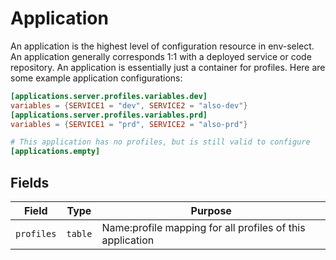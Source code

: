 # Application

An application is the highest level of configuration resource in env-select. An application generally corresponds 1:1 with a deployed service or code repository. An application is essentially just a container for profiles. Here are some example application configurations:

```toml
[applications.server.profiles.variables.dev]
variables = {SERVICE1 = "dev", SERVICE2 = "also-dev"}
[applications.server.profiles.variables.prd]
variables = {SERVICE1 = "prd", SERVICE2 = "also-prd"}

# This application has no profiles, but is still valid to configure
[applications.empty]
```

## Fields

| Field      | Type    | Purpose                                                   |
| ---------- | ------- | --------------------------------------------------------- |
| `profiles` | `table` | Name:profile mapping for all profiles of this application |
